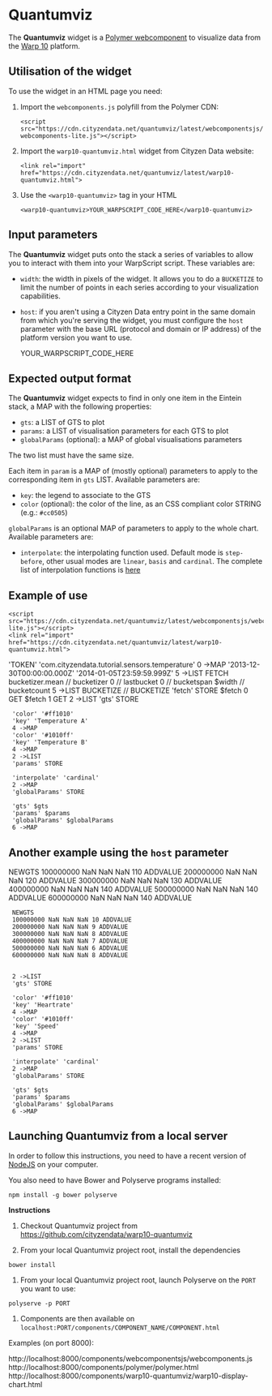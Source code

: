 # Quantumviz

The **Quantumviz** widget is a [Polymer webcomponent](https://www.polymer-project.org/) to visualize data from the [Warp 10](http://www.warp10.io) platform.


## Utilisation of the widget ##

To use the widget in an HTML page you need:

1. Import the `webcomponents.js` polyfill from the Polymer CDN:

   `<script src="https://cdn.cityzendata.net/quantumviz/latest/webcomponentsjs/webcomponents-lite.js"></script>`

1. Import the `warp10-quantumviz.html` widget from Cityzen Data website:

   `<link rel="import" href="https://cdn.cityzendata.net/quantumviz/latest/warp10-quantumviz.html">`

1. Use the `<warp10-quantumviz>` tag in your HTML

   `<warp10-quantumviz>YOUR_WARPSCRIPT_CODE_HERE</warp10-quantumviz>`


## Input parameters ##

The **Quantumviz** widget puts onto the stack a series of variables to allow you to interact with them into your WarpScript
script. These variables are:

* `width`: the width in pixels of the widget. It allows you to do a `BUCKETIZE` to limit the number of points in each series
  according to your visualization capabilities.

* `host`: if you aren't using a Cityzen Data entry point in the same domain from which you're serving the widget,
  you must configure the `host` parameter with the base URL (protocol and domain or IP address) of the
  platform version you want to use.


   <warp10-quantumviz host='https://example.org'>YOUR_WARPSCRIPT_CODE_HERE</warp10-quantumviz>


## Expected output format ###

The **Quantumviz** widget expects to find in only one item in the Eintein stack, a MAP with the following properties:

* `gts`: a LIST of GTS to plot
* `params`: a LIST of visualisation parameters for each GTS to plot
* `globalParams` (optional): a MAP of global visualisations parameters

The two list must have the same size.

Each item in `param` is a MAP of (mostly optional) parameters to apply to the corresponding item in `gts` LIST.
Available parameters are:

* `key`: the legend to associate to the GTS
* `color` (optional): the color of the line, as an CSS compliant color STRING (e.g.: `#cc0505`)


`globalParams` is an optional MAP of parameters to apply to the whole chart.
Available parameters are:

* `interpolate`: the interpolating function used.  Default mode is `step-before`, other
 usual modes are `linear`, `basis` and `cardinal`. The complete list of interpolation functions is
 [here](https://github.com/mbostock/d3/wiki/SVG-Shapes#line_interpolate)


## Example of use ##

    <script src="https://cdn.cityzendata.net/quantumviz/latest/webcomponentsjs/webcomponents-lite.js"></script>
    <link rel="import" href="https://cdn.cityzendata.net/quantumviz/latest/warp10-quantumviz.html">

   <warp10-quantumviz width="500" height="400">
     'TOKEN'
     'com.cityzendata.tutorial.sensors.temperature'
     0 ->MAP
     '2013-12-30T00:00:00.000Z'
     '2014-01-05T23:59:59.999Z'
     5 ->LIST
     FETCH
     bucketizer.mean       // bucketizer
     0                     // lastbucket
     0                     // bucketspan
     $width                // bucketcount
     5 ->LIST BUCKETIZE    // BUCKETIZE
     'fetch' STORE
     $fetch 0 GET $fetch 1 GET
     2 ->LIST
     'gts' STORE

     'color' '#ff1010'
     'key' 'Temperature A'
     4 ->MAP
     'color' '#1010ff'
     'key' 'Temperature B'
     4 ->MAP
     2 ->LIST
     'params' STORE

     'interpolate' 'cardinal'
     2 ->MAP
     'globalParams' STORE

     'gts' $gts
     'params' $params
     'globalParams' $globalParams
     6 ->MAP
   </warp10-quantumviz>



## Another example using the `host` parameter ##


   <script src="https://cdn.cityzendata.net/quantumviz/latest/webcomponentsjs/webcomponents-lite.js"></script>
   <link rel="import" href="https://cdn.cityzendata.net/quantumviz/latest/warp10-quantumviz.html">

   <warp10-quantumviz width="500" height="400" host="https://warp1.cityzendata.net">
     NEWGTS
     100000000 NaN NaN NaN 110 ADDVALUE
     200000000 NaN NaN NaN 120 ADDVALUE
     300000000 NaN NaN NaN 130 ADDVALUE
     400000000 NaN NaN NaN 140 ADDVALUE
     500000000 NaN NaN NaN 140 ADDVALUE
     600000000 NaN NaN NaN 140 ADDVALUE


     NEWGTS
     100000000 NaN NaN NaN 10 ADDVALUE
     200000000 NaN NaN NaN 9 ADDVALUE
     300000000 NaN NaN NaN 8 ADDVALUE
     400000000 NaN NaN NaN 7 ADDVALUE
     500000000 NaN NaN NaN 6 ADDVALUE
     600000000 NaN NaN NaN 8 ADDVALUE


     2 ->LIST
     'gts' STORE

     'color' '#ff1010'
     'key' 'Heartrate'
     4 ->MAP
     'color' '#1010ff'
     'key' 'Speed'
     4 ->MAP
     2 ->LIST
     'params' STORE

     'interpolate' 'cardinal'
     2 ->MAP
     'globalParams' STORE

     'gts' $gts
     'params' $params
     'globalParams' $globalParams
     6 ->MAP
   </warp10-quantumviz>


## Launching Quantumviz from a local server

In order to follow this instructions, you need to have a recent version of [NodeJS](https://nodejs.org) on your computer.

You also need to have Bower and Polyserve programs installed:

```
npm install -g bower polyserve
```


**Instructions**

1.  Checkout Quantumviz project from https://github.com/cityzendata/warp10-quantumviz

1. From your local Quantumviz project root, install the dependencies

  ```
  bower install
  ```

1. From your local Quantumviz project root, launch Polyserve on the `PORT` you want to use:

  ```
  polyserve -p PORT
  ```

1. Components are then available on `localhost:PORT/components/COMPONENT_NAME/COMPONENT.html`

  Examples (on port 8000):

  http://localhost:8000/components/webcomponentsjs/webcomponents.js
  http://localhost:8000/components/polymer/polymer.html
  http://localhost:8000/components/warp10-quantumviz/warp10-display-chart.html
